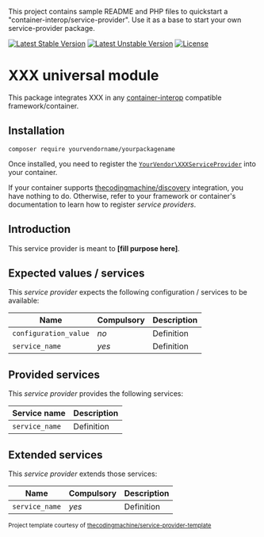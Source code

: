 This project contains sample README and PHP files to quickstart a "container-interop/service-provider". Use it as a base to start your own service-provider package.

[![Latest Stable Version](https://poser.pugx.org/yourvendorname/yourpackagename/v/stable)](https://packagist.org/packages/yourvendorname/yourpackagename)
[![Latest Unstable Version](https://poser.pugx.org/yourvendorname/yourpackagename/v/unstable)](https://packagist.org/packages/yourvendorname/yourpackagename)
[![License](https://poser.pugx.org/yourvendorname/yourpackagename/license)](https://packagist.org/packages/yourvendorname/yourpackagename)

# XXX universal module

This package integrates XXX in any [container-interop](https://github.com/container-interop/service-provider) compatible framework/container.

## Installation

```
composer require yourvendorname/yourpackagename
```

Once installed, you need to register the [`YourVendor\XXXServiceProvider`](src/XXXServiceProvider.php) into your container.

If your container supports [thecodingmachine/discovery](https://github.com/thecodingmachine/discovery) integration, you have nothing to do. Otherwise, refer to your framework or container's documentation to learn how to register *service providers*.

## Introduction

This service provider is meant to **[fill purpose here]**.

## Expected values / services

This *service provider* expects the following configuration / services to be available:

| Name                        | Compulsory | Description                            |
|-----------------------------|------------|----------------------------------------|
| `configuration_value`       | *no*       | Definition                             |
| `service_name`              | *yes*      | Definition                             |


## Provided services

This *service provider* provides the following services:

| Service name                | Description                          |
|-----------------------------|--------------------------------------|
| `service_name`              | Definition                           |

## Extended services

This *service provider* extends those services:

| Name                        | Compulsory | Description                            |
|-----------------------------|------------|----------------------------------------|
| `service_name`              | *yes*      | Definition                             |


<small>Project template courtesy of <a href="https://github.com/thecodingmachine/service-provider-template">thecodingmachine/service-provider-template</a></small>
